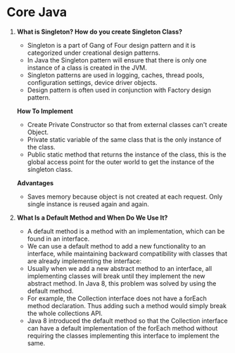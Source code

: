 # Core Java

1. **What is Singleton? How do you create Singleton Class?**
    - Singleton is a part of Gang of Four design pattern and it is categorized under creational design patterns.
    - In Java the Singleton pattern will ensure that there is only one instance of a class is created in the JVM.
    - Singleton patterns are used in logging, caches, thread pools, configuration settings, device driver objects.
    - Design pattern is often used in conjunction with Factory design pattern.
   
    **How To Implement**

     - Create Private Constructor so that from external classes can't create Object.
     - Private static variable of the same class that is the only instance of the class.
     - Public static method that returns the instance of the class, this is the global
      access point for the outer world to get the instance of the singleton class.
    
    **Advantages**
     - Saves memory because object is not created at each request. Only single instance is reused again and again.

2. **What Is a Default Method and When Do We Use It?**
   - A default method is a method with an implementation, which can be found in an interface.
   - We can use a default method to add a new functionality to an interface, while maintaining backward compatibility with classes that are already implementing the interface:
   - Usually when we add a new abstract method to an interface, all implementing classes will break until they implement the new abstract method. In Java 8, this problem was solved by using the default method.
   - For example, the Collection interface does not have a forEach method declaration. Thus adding such a method would simply break the whole collections API.
   - Java 8 introduced the default method so that the Collection interface can have a default implementation of the forEach method without requiring the classes implementing this interface to implement the same.
